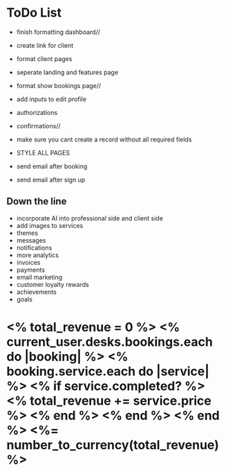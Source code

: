 # ToDo List
- finish formatting dashboard//
- create link for client
- format client pages
- seperate landing and features page
- format show bookings page//
- add inputs to edit profile



- authorizations
- confirmations//
- make sure you cant create a record without all required fields

- STYLE ALL PAGES

- send email after booking
- send email after sign up

## Down the line
- incorporate AI into professional side and client side
- add images to services
- themes
- messages
- notifications
- more analytics
- invoices
- payments
- email marketing
- customer loyalty rewards
- achievements
- goals



<h1>
  <% total_revenue = 0 %>
    <% current_user.desks.bookings.each do |booking| %>
      <% booking.service.each do |service| %>
        <% if service.completed? %>
          <% total_revenue += service.price %>
        <% end %>
      <% end %>
    <% end %>
  <%= number_to_currency(total_revenue) %> 
</h1>

